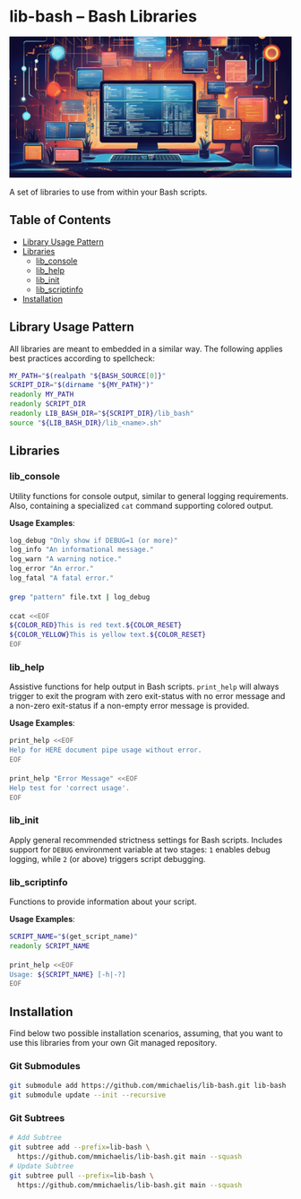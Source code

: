 # lib-bash – Bash Libraries

![Lib-Bash Decorative Image](img/LibBashGitHubSocialPreview.jpg)

A set of libraries to use from within your Bash scripts.

## Table of Contents

* [Library Usage Pattern](#library-usage-pattern)
* [Libraries](#libraries)
  * [lib_console](#lib_init)
  * [lib_help](#lib_help)
  * [lib_init](#lib_init)
  * [lib_scriptinfo](#lib_scriptinfo)
* [Installation](#installation)

## Library Usage Pattern

All libraries are meant to embedded in a similar way. The following applies
best practices according to spellcheck:

```bash
MY_PATH="$(realpath "${BASH_SOURCE[0]}"
SCRIPT_DIR="$(dirname "${MY_PATH}")"
readonly MY_PATH
readonly SCRIPT_DIR
readonly LIB_BASH_DIR="${SCRIPT_DIR}/lib_bash"
source "${LIB_BASH_DIR}/lib_<name>.sh"
```

## Libraries

### lib_console

Utility functions for console output, similar to general logging requirements.
Also, containing a specialized `cat` command supporting colored output.

**Usage Examples**:

```bash
log_debug "Only show if DEBUG=1 (or more)"
log_info "An informational message."
log_warn "A warning notice."
log_error "An error."
log_fatal "A fatal error."

grep "pattern" file.txt | log_debug

ccat <<EOF
${COLOR_RED}This is red text.${COLOR_RESET}
${COLOR_YELLOW}This is yellow text.${COLOR_RESET}
EOF
```

### lib_help

Assistive functions for help output in Bash scripts. `print_help` will always
trigger to exit the program with zero exit-status with no error message and a
non-zero exit-status if a non-empty error message is provided.

**Usage Examples**:

```bash
print_help <<EOF
Help for HERE document pipe usage without error.
EOF

print_help "Error Message" <<EOF
Help test for 'correct usage'.
EOF
```

### lib_init

Apply general recommended strictness settings for Bash scripts. Includes support
for `DEBUG` environment variable at two stages: `1` enables debug logging, while
`2` (or above) triggers script debugging.

### lib_scriptinfo

Functions to provide information about your script.

**Usage Examples**:

```bash
SCRIPT_NAME="$(get_script_name)"
readonly SCRIPT_NAME

print_help <<EOF
Usage: ${SCRIPT_NAME} [-h|-?]
EOF
```

## Installation

Find below two possible installation scenarios, assuming, that you want to use
this libraries from your own Git managed repository.

### Git Submodules

```bash
git submodule add https://github.com/mmichaelis/lib-bash.git lib-bash
git submodule update --init --recursive
```

### Git Subtrees

```bash
# Add Subtree
git subtree add --prefix=lib-bash \
  https://github.com/mmichaelis/lib-bash.git main --squash
# Update Subtree
git subtree pull --prefix=lib-bash \
  https://github.com/mmichaelis/lib-bash.git main --squash
```
